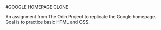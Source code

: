 #GOOGLE HOMEPAGE CLONE

An assignment from The Odin Project to replicate the Google homepage. Goal is to practice basic HTML and CSS.